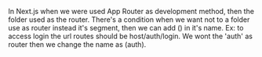 In Next.js when we were used App Router as development method, then the folder used as the router. There's a condition when we want not to a folder use as router instead it's segment, then we can add () in it's name. Ex: to access login the url routes should be host/auth/login. We wont the 'auth' as router then we change the name as (auth).
